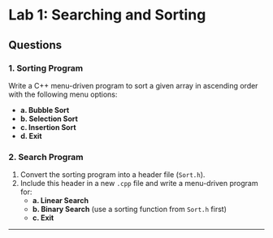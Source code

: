 # Lab 1: Searching and Sorting  

## Questions  

### 1. Sorting Program  
Write a C++ menu-driven program to sort a given array in ascending order with the following menu options:  
- **a. Bubble Sort**  
- **b. Selection Sort**  
- **c. Insertion Sort**  
- **d. Exit**  

### 2. Search Program  
1. Convert the sorting program into a header file (`Sort.h`).  
2. Include this header in a new `.cpp` file and write a menu-driven program for:  
   - **a. Linear Search**  
   - **b. Binary Search** (use a sorting function from `Sort.h` first)  
   - **c. Exit**  

---
  